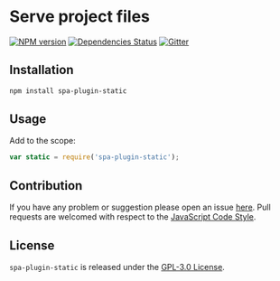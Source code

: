 Serve project files
===================

[![NPM version](https://img.shields.io/npm/v/spa-plugin-static.svg?style=flat-square)](https://www.npmjs.com/package/spa-plugin-static)
[![Dependencies Status](https://img.shields.io/david/spasdk/plugin-static.svg?style=flat-square)](https://david-dm.org/spasdk/plugin-static)
[![Gitter](https://img.shields.io/badge/gitter-join%20chat-blue.svg?style=flat-square)](https://gitter.im/DarkPark/spasdk)


## Installation ##

```bash
npm install spa-plugin-static
```


## Usage ##

Add to the scope:

```js
var static = require('spa-plugin-static');
```


## Contribution ##

If you have any problem or suggestion please open an issue [here](https://github.com/spasdk/plugin-static/issues).
Pull requests are welcomed with respect to the [JavaScript Code Style](https://github.com/DarkPark/jscs).


## License ##

`spa-plugin-static` is released under the [GPL-3.0 License](http://opensource.org/licenses/GPL-3.0).
